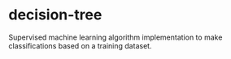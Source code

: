# decision-tree
Supervised machine learning algorithm implementation to make classifications based on a training dataset.
